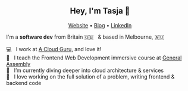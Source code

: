 <h2 align="center">Hey, I'm Tasja 👋</h2>

<p align="center">
  <a href="https://natasja.dev/">Website</a> •
    <a href="https://blog.natasja.dev/">Blog</a> •
  <a href="https://www.linkedin.com/in/natasja-laurie"/>LinkedIn</a>
</p>

I'm a __software dev__ from Britain 🇬🇧 &nbsp; & based in Melbourne, 🇦🇺

💻 &nbsp; I work at [A Cloud Guru](https://www.acloudguru.com), and love it! <br />
🍎 &nbsp; I teach the Frontend Web Development immersive course at [General Assembly](https://generalassemb.ly/) <br />
🌱 &nbsp; I’m currently diving deeper into cloud architecture & services<br />
💜 &nbsp; I love working on the full solution of a problem, writing frontend & backend code
